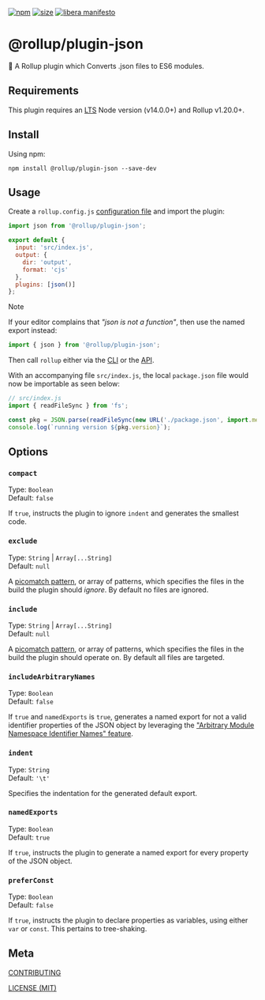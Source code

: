 [npm]: https://img.shields.io/npm/v/@rollup/plugin-json
[npm-url]: https://www.npmjs.com/package/@rollup/plugin-json
[size]: https://packagephobia.now.sh/badge?p=@rollup/plugin-json
[size-url]: https://packagephobia.now.sh/result?p=@rollup/plugin-json

[![npm][npm]][npm-url]
[![size][size]][size-url]
[![libera manifesto](https://img.shields.io/badge/libera-manifesto-lightgrey.svg)](https://liberamanifesto.com)

# @rollup/plugin-json

🍣 A Rollup plugin which Converts .json files to ES6 modules.

## Requirements

This plugin requires an [LTS](https://github.com/nodejs/Release) Node version (v14.0.0+) and Rollup v1.20.0+.

## Install

Using npm:

```console
npm install @rollup/plugin-json --save-dev
```

## Usage

Create a `rollup.config.js` [configuration file](https://www.rollupjs.org/guide/en/#configuration-files) and import the plugin:

```js
import json from '@rollup/plugin-json';

export default {
  input: 'src/index.js',
  output: {
    dir: 'output',
    format: 'cjs'
  },
  plugins: [json()]
};
```

> [!NOTE]
> If your editor complains that _"json is not a function"_, then use the named export instead:
>
> ```js
> import { json } from '@rollup/plugin-json';
> ```

Then call `rollup` either via the [CLI](https://www.rollupjs.org/guide/en/#command-line-reference) or the [API](https://www.rollupjs.org/guide/en/#javascript-api).

With an accompanying file `src/index.js`, the local `package.json` file would now be importable as seen below:

```js
// src/index.js
import { readFileSync } from 'fs';

const pkg = JSON.parse(readFileSync(new URL('./package.json', import.meta.url), 'utf8'));
console.log(`running version ${pkg.version}`);
```

## Options

### `compact`

Type: `Boolean`<br>
Default: `false`

If `true`, instructs the plugin to ignore `indent` and generates the smallest code.

### `exclude`

Type: `String` | `Array[...String]`<br>
Default: `null`

A [picomatch pattern](https://github.com/micromatch/picomatch), or array of patterns, which specifies the files in the build the plugin should _ignore_. By default no files are ignored.

### `include`

Type: `String` | `Array[...String]`<br>
Default: `null`

A [picomatch pattern](https://github.com/micromatch/picomatch), or array of patterns, which specifies the files in the build the plugin should operate on. By default all files are targeted.

### `includeArbitraryNames`

Type: `Boolean`<br>
Default: `false`

If `true` and `namedExports` is `true`, generates a named export for not a valid identifier properties of the JSON object by leveraging the ["Arbitrary Module Namespace Identifier Names" feature](https://github.com/tc39/ecma262/pull/2154).

### `indent`

Type: `String`<br>
Default: `'\t'`

Specifies the indentation for the generated default export.

### `namedExports`

Type: `Boolean`<br>
Default: `true`

If `true`, instructs the plugin to generate a named export for every property of the JSON object.

### `preferConst`

Type: `Boolean`<br>
Default: `false`

If `true`, instructs the plugin to declare properties as variables, using either `var` or `const`. This pertains to tree-shaking.

## Meta

[CONTRIBUTING](/.github/CONTRIBUTING.md)

[LICENSE (MIT)](/LICENSE)
